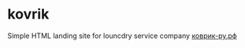 # kovrik
Simple HTML landing site for louncdry service company [коврик-ру.рф](https://коврик-ру.рф/)
